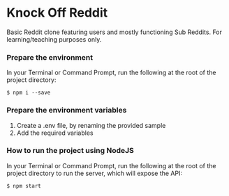 # Knock Off Reddit

Basic Reddit clone featuring users and mostly functioning Sub Reddits.
For learning/teaching purposes only.

### Prepare the environment

In your Terminal or Command Prompt, run the following at the root of the project directory:

```
$ npm i --save
```

### Prepare the environment variables

1. Create a .env file, by renaming the provided sample
2. Add the required variables

### How to run the project using NodeJS

In your Terminal or Command Prompt, run the following at the root of the
project directory to run the server, which will expose the API:

```
$ npm start
```
